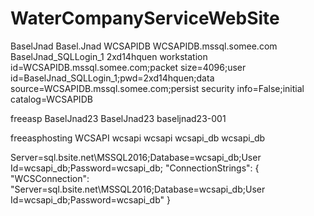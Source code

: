 # WaterCompanyServiceWebSite
BaselJnad
Basel.Jnad
WCSAPIDB
WCSAPIDB.mssql.somee.com
BaselJnad_SQLLogin_1
2xd14hquen
workstation id=WCSAPIDB.mssql.somee.com;packet size=4096;user id=BaselJnad_SQLLogin_1;pwd=2xd14hquen;data source=WCSAPIDB.mssql.somee.com;persist security info=False;initial catalog=WCSAPIDB



freeasp
BaselJnad23
BaselJnad23
baseljnad23-001




freeasphosting
WCSAPI
wcsapi
wcsapi
wcsapi_db
wcsapi_db


Server=sql.bsite.net\\MSSQL2016;Database=wcsapi_db;User Id=wcsapi_db;Password=wcsapi_db;
  "ConnectionStrings": {
    "WCSConnection": "Server=sql.bsite.net\\MSSQL2016;Database=wcsapi_db;User Id=wcsapi_db;Password=wcsapi_db"
  }


